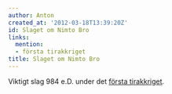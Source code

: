 ```yaml
---
author: Anton
created_at: '2012-03-18T13:39:20Z'
id: Slaget om Nimto Bro
links:
  mention:
  - första tirakkriget
title: Slaget om Nimto Bro
---
```


Viktigt slag 984 e.D. under det [första tirakkriget].

  [första tirakkriget]: första_tirakkriget
